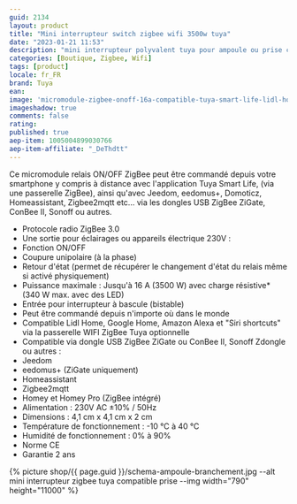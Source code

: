 ```yaml
---
guid: 2134
layout: product 
title: "Mini interrupteur switch zigbee wifi 3500w tuya"
date: "2023-01-21 11:53"
description: "mini interrupteur polyvalent tuya pour ampoule ou prise compatible va et vient"
categories: [Boutique, Zigbee, Wifi]
tags: [product]
locale: fr_FR
brand: Tuya
ean: 
image: 'micromodule-zigbee-onoff-16a-compatible-tuya-smart-life-lidl-home-zigate-conbee2-et-homey.jpg'
imageshadow: true
comments: false
rating:  
published: true
aep-item: 1005004899030766
aep-item-affiliate: "_DeThdtt"
---
```


Ce micromodule relais ON/OFF ZigBee peut être commandé depuis votre smartphone y compris à distance avec l'application Tuya Smart Life, (via une passerelle ZigBee), ainsi qu'avec Jeedom, eedomus+, Domoticz, Homeassistant, Zigbee2mqtt etc... via les dongles USB ZigBee ZiGate, ConBee II, Sonoff ou autres.

- Protocole radio ZigBee 3.0
- Une sortie pour éclairages ou appareils électrique 230V :
- Fonction ON/OFF
- Coupure unipolaire (à la phase)
- Retour d'état (permet de récupérer le changement d'état du relais même si activé physiquement)
- Puissance maximale : Jusqu'à 16 A (3500 W) avec charge résistive* (340 W max. avec des LED)
- Entrée pour interrupteur à bascule (bistable)
- Peut être commandé depuis n'importe où dans le monde
- Compatible Lidl Home, Google Home, Amazon Alexa et "Siri shortcuts" via la passerelle WIFI ZigBee Tuya optionnelle
- Compatible via dongle USB ZigBee ZiGate ou ConBee II, Sonoff Zdongle ou autres :
- Jeedom
- eedomus+ (ZiGate uniquement)
- Homeassistant
- Zigbee2mqtt
- Homey et Homey Pro (ZigBee intégré)
- Alimentation : 230V AC ±10% / 50Hz
- Dimensions : 4,1 cm x 4,1 cm x 2 cm
- Température de fonctionnement : -10 °C à 40 °C
- Humidité de fonctionnement : 0% à 90%
- Norme CE
- Garantie 2 ans

{% picture shop/{{ page.guid }}/schema-ampoule-branchement.jpg --alt mini interrupteur zigbee tuya compatible prise --img width="790" height="11000" %}
